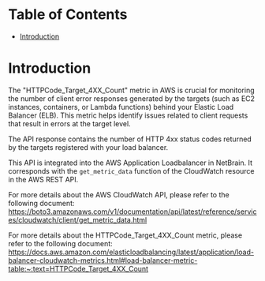 # Table of Contents
- [Introduction](#introduction)


# Introduction <a name="introduction"></a>
The "HTTPCode_Target_4XX_Count" metric in AWS is crucial for monitoring the number of client error responses generated by the targets (such as EC2 instances, containers, or Lambda functions) behind your Elastic Load Balancer (ELB). This metric helps identify issues related to client requests that result in errors at the target level.

The API response contains the number of HTTP 4xx status codes returned by the targets registered with your load balancer.



This API is integrated into the AWS Application Loadbalancer in NetBrain. It corresponds with the `get_metric_data` function of the CloudWatch resource in the AWS REST API.



For more details about the AWS CloudWatch API, please refer to the following document: https://boto3.amazonaws.com/v1/documentation/api/latest/reference/services/cloudwatch/client/get_metric_data.html

For more details about the HTTPCode_Target_4XX_Count metric, please refer to the following document: https://docs.aws.amazon.com/elasticloadbalancing/latest/application/load-balancer-cloudwatch-metrics.html#load-balancer-metric-table:~:text=HTTPCode_Target_4XX_Count

